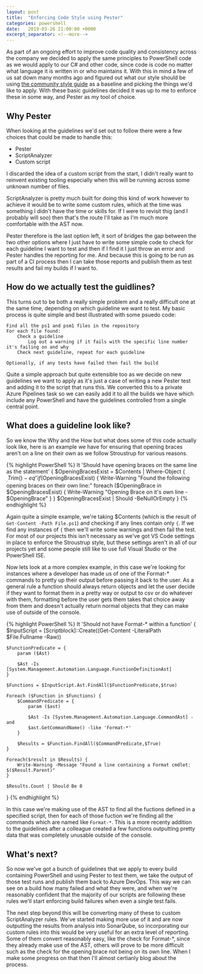 ```yaml
---
layout: post
title:  "Enforcing Code Style using Pester"
categories: powershell
date:   2019-03-26 21:00:00 +0000
excerpt_separator: <!--more-->
---
```


As part of an ongoing effort to improve code quality and consistency across the company we decided to apply the same principles to PowerShell code as we would apply to our C# and other code, since code is code no matter what language it is written in or who maintains it. With this in mind a few of us sat down many months ago and figured out what our style should be using [the community style guide](https://github.com/PoshCode/PowerShellPracticeAndStyle) as a baseline and picking the things we'd like to apply. With these basic guidelines decided it was up to me to enforce these in some way, and Pester as my tool of choice.

<!--more-->

## Why Pester

When looking at the guidelines we'd set out to follow there were a few choices that could be made to handle this:

* Pester
* ScriptAnalyzer
* Custom script

I discarded the idea of a custom script from the start, I didn't really want to reinvent existing tooling especially when this will be running across some unknown number of files.

ScriptAnalyzer is pretty much built for doing this kind of work however to achieve it would be to write some custom rules, which at the time was something I didn't have the time or skills for. If I were to revisit thig (and I probably will soo) then that's the route I'll take as I'm much more comfortable with the AST now.

Pester therefore is the last option left, it sort of bridges the gap between the two other options where I just have to write some simple code to check for each guideline I want to test and then if I find it I just throw an error and Pester handles the reporting for me. And because this is going to be run as part of a CI process then I can take those reports and publish them as test results and fail my builds if I want to.

## How do we actually test the guidlines?

This turns out to be both a really simple problem and a really difficult one at the same time, depending on which guideline we want to test. My basic process is quite simple and best illustrated with some psuedo code:

```
Find all the ps1 and psm1 files in the repository
For each file found:
    Check a guideline
        Log out a warning if it fails with the specific line number it's failing on and why
    Check next guideline, repeat for each guideline

Optionally, if any tests have failed then fail the build
```

Quite a simple approach but quite extensible too as we decide on new guidelines we want to apply as it's just a case of writing a new Pester test and adding it to the script that runs this. We converted this to a private Azure Pipelines task so we can easily add it to all the builds we have which include any PowerShell and have the guidelines controlled from a single central point.

## What does a guideline look like?

So we know the Why and the How but what does some of this code actually look like, here is an example we have for ensuring that opening braces aren't on a line on their own as we follow Stroustrup for various reasons.

{% highlight PowerShell %}
It 'Should have opening braces on the same line as the statement' {
    $OpeningBracesExist = $Contents | Where-Object { $_.Trim() -eq '{'}
    if ($OpeningBracesExist) {
        Write-Warning "Found the following opening braces on their own line:"
        foreach ($OpeningBrace in $OpeningBracesExist) {
            Write-Warning "Opening Brace on it's own line - $OpeningBrace"
        }
    }
    $OpeningBracesExist | Should -BeNullOrEmpty
}
{% endhighlight %}

Again quite a simple example, we're taking $Contents (which is the result of `Get-Content -Path File.ps1`) and checking if any lines contain only `{`. If we find any instances of `{` then we'll write some warnings and then fail the test. For most of our projects this isn't necessary as we've got VS Code settings in place to enforce the Stroustrup style, but these settings aren't in all of our projects yet and some people still like to use full Visual Studio or the PowerShell ISE.

Now lets look at a more complex example, in this case we're looking for instances where a developer has made us of one of the Format-* commands to pretty up their output before passing it back to the user. As a general rule a function should always return objects and let the user decide if they want to format them in a pretty way or output to csv or do whatever with them, formatting before the user gets them takes that choice away from them and doesn't actually return normal objects that they can make use of outside of the console.

{% highlight PowerShell %}
It 'Should not have Format-* within a function' {
    $InputScript = [Scriptblock]::Create((Get-Content -LiteralPath $File.Fullname -Raw))

    $FunctionPredicate = {
        param ($Ast)

        $Ast -Is [System.Management.Automation.Language.FunctionDefinitionAst]
    }

    $Functions = $InputScript.Ast.FindAll($FunctionPredicate,$true)

    Foreach ($Function in $Functions) {
        $CommandPredicate = {
            param ($ast)

            $Ast -Is [System.Management.Automation.Language.CommandAst] -and
            $ast.GetCommandName() -like 'Format-*'
        }

        $Results = $Function.FindAll($CommandPredicate,$True)
    }

    Foreach($result in $Results) {
        Write-Warning -Message "Found a line containing a Format cmdlet: $($Result.Parent)"
    }

    $Results.Count | Should Be 0
}
{% endhighlight %}

In this case we're making use of the AST to find all the fuctions defined in a specified script, then for each of those fuction we're finding all the commands which are named like `Format-*`. This is a more recenty addition to the guidelines after a colleague created a few functions outputting pretty data that was completely unusable outside of the console.

## What's next?

So now we've got a bunch of guidelines that we apply to every build containing PowerShell and using Pester to test them, we take the output of those test runs and publish them back to Azure DevOps. This way we can see on a build how many failed and what they were, and when we're reasonably confident that the majority of our scripts are following these rules we'll start enforcing build failures when even a single test fails.

The next step beyond this will be converting many of these to custom ScriptAnalyzer rules. We've started making more use of it and are now outputting the results from analysis into SonarQube, so incorporating our custom rules into this would be very useful for an extra level of reporting. Some of them convert reasonably easy, like the check for Format-*, since they already make use of the AST, others will prove to be more difficult such as the check for the opening brace not being on its own line. When I make some progress on that then I'll almost certianly blog about the process.
